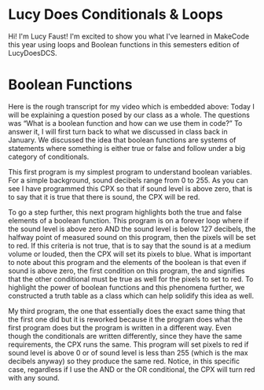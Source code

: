 # Lucy Does Conditionals & Loops

Hi! I'm Lucy Faust! I'm excited to show you what I've learned in MakeCode this year using loops and Boolean functions in this semesters edition of LucyDoesDCS.


# Boolean Functions



Here is the rough transcript for my video which is embedded above:
Today I will be explaining a question posed by our class as a whole. The questions was “What is a boolean function and how can we use them in code?” To answer it, I will first turn back to what we discussed in class back in January. We discussed the idea that boolean functions are systems of statements where something is either true or false and follow under a big category of conditionals.

  

This first program is my simplest program to understand boolean variables. For a simple background, sound decibels range from 0 to 255. As you can see I have programmed this CPX so that if sound level is above zero, that is to say that it is true that there is sound, the CPX will be red.

  

To go a step further, this next program highlights both the true and false elements of a boolean function. This program is on a forever loop where if the sound level is above zero AND the sound level is below 127 decibels, the halfway point of measured sound on this program, then the pixels will be set to red. If this criteria is not true, that is to say that the sound is at a medium volume or louded, then the CPX will set its pixels to blue. What is important to note about this program and the elements of the boolean is that even if sound is above zero, the first condition on this program, the and signifies that the other conditional must be true as well for the pixels to set to red. To highlight the power of boolean functions and this phenomena further, we constructed a truth table as a class which can help solidify this idea as well.

  

My third program, the one that essentially does the exact same thing that the first one did but it is reworked because it the program does what the first program does but the program is written in a different way. Even though the conditionals are written differently, since they have the same requirements, the CPX runs the same. This program will set pixels to red if sound level is above 0 or of sound level is less than 255 (which is the max decibels anyway) so they produce the same red. Notice, in this specific case, regardless if I use the AND or the OR conditional, the CPX will turn red with any sound.
